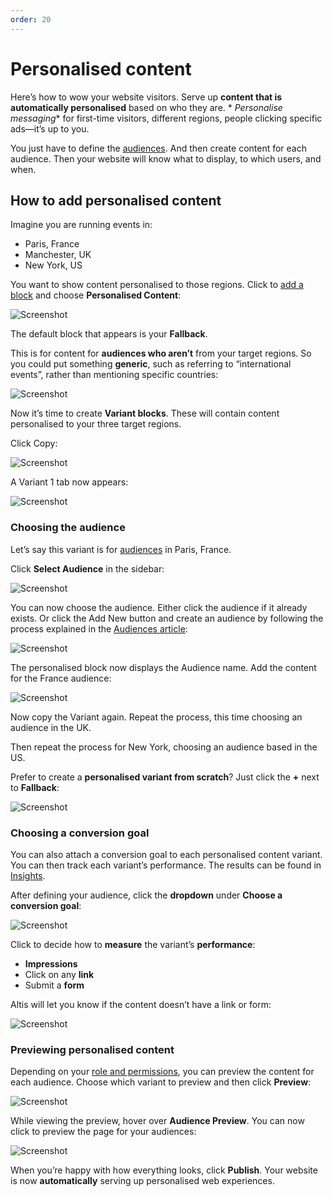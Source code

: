 ```yaml
---
order: 20
---
```


# Personalised content

Here’s how to wow your website visitors. Serve up **content that is automatically personalised** based on who they are. *
*Personalise messaging** for first-time visitors, different regions, people clicking specific ads—it’s up to you.

You just have to define the [audiences](audiences.md). And then create content for each audience. Then your website will know what
to display, to which users, and when.

## How to add personalised content

Imagine you are running events in:

- Paris, France
- Manchester, UK
- New York, US

You want to show content personalised to those regions. Click
to [add a block](../content-and-content-blocks/creating-content-with-blocks.md) and choose **Personalised Content**:

![Screenshot](../assets/personalised-content-image9.png)

The default block that appears is your **Fallback**.

This is for content for **audiences who aren’t** from your target regions. So you could put something **generic**, such as referring
to “international events”, rather than mentioning specific countries:

![Screenshot](../assets/personalised-content-image6.png)

Now it’s time to create **Variant blocks**. These will contain content personalised to your three target regions.

Click Copy:

![Screenshot](../assets/personalised-content-image11.png)

A Variant 1 tab now appears:

![Screenshot](../assets/personalised-content-image12.png)

### Choosing the audience

Let’s say this variant is for [audiences](audiences.md) in Paris, France.

Click **Select Audience** in the sidebar:

![Screenshot](../assets/personalised-content-image10.png)

You can now choose the audience. Either click the audience if it already exists. Or click the Add New button and create an audience
by following the process explained in the [Audiences article](audiences.md):

![Screenshot](../assets/personalised-content-image2.png)

The personalised block now displays the Audience name. Add the content for the France audience:

![Screenshot](../assets/personalised-content-image4.png)

Now copy the Variant again. Repeat the process, this time choosing an audience in the UK.

Then repeat the process for New York, choosing an audience based in the US.

Prefer to create a **personalised variant from scratch**? Just click the **+** next to **Fallback**:

![Screenshot](../assets/personalised-content-image7.png)

### Choosing a conversion goal

You can also attach a conversion goal to each personalised content variant. You can then track each variant’s performance. The
results can be found in [Insights](insights.md).

After defining your audience, click the **dropdown** under **Choose a conversion goal**:

![Screenshot](../assets/personalised-content-image1.png)

Click to decide how to **measure** the variant’s **performance**:

- **Impressions**
- Click on any **link**
- Submit a **form**

Altis will let you know if the content doesn’t have a link or form:

![Screenshot](../assets/personalised-content-image5.png)

### Previewing personalised content

Depending on your [role and permissions](../collaboration-and-users/roles-and-permissions.md), you can preview the content for each
audience. Choose which variant to preview and then click **Preview**:

![Screenshot](../assets/personalised-content-image8.png)

While viewing the preview, hover over **Audience Preview**. You can now click to preview the page for your audiences:

![Screenshot](../assets/personalised-content-image3.png)

When you’re happy with how everything looks, click **Publish**. Your website is now **automatically** serving up personalised web
experiences.
